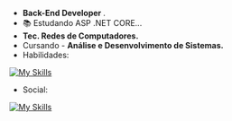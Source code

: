 - <strong> Back-End Developer </strong>.
- 📚 Estudando ASP .NET CORE...
- <strong>Tec. Redes de Computadores.</strong> 
- Cursando - <strong>Análise e Desenvolvimento de Sistemas.</strong>
- Habilidades:

[![My Skills](https://skillicons.dev/icons?i=php,mysql,cs,html,css,js,bootstrap)](https://skillicons.dev)

- Social:

[![My Skills](https://skillicons.dev/icons?i=instagram)](https://instagram.com/gabriel_pacific) 
